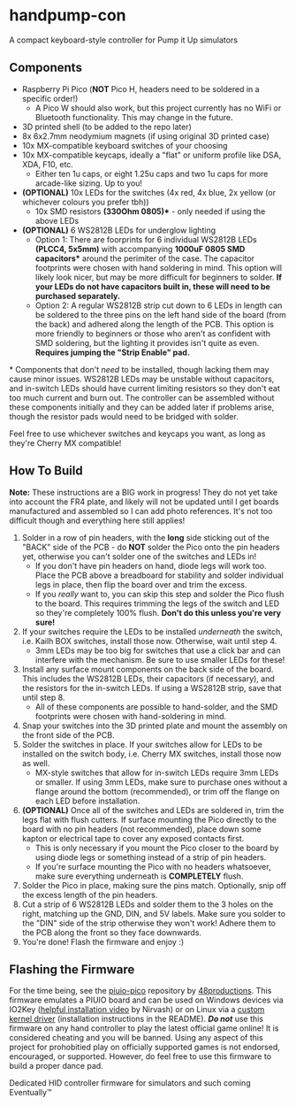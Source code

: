 # handpump-con
A compact keyboard-style controller for Pump it Up simulators

## Components

- Raspberry Pi Pico (**NOT** Pico H, headers need to be soldered in a specific order!)
  - A Pico W should also work, but this project currently has no WiFi or Bluetooth functionality. This may change in the future.
- 3D printed shell (to be added to the repo later)
- 8x 6x2.7mm neodymium magnets (if using original 3D printed case)
- 10x MX-compatible keyboard switches of your choosing
- 10x MX-compatible keycaps, ideally a "flat" or uniform profile like DSA, XDA, F10, etc.
  - Either ten 1u caps, or eight 1.25u caps and two 1u caps for more arcade-like sizing. Up to you!
- **(OPTIONAL)** 10x LEDs for the switches (4x red, 4x blue, 2x yellow (or whichever colours you prefer tbh))
  - 10x SMD resistors **(330Ohm 0805)\*** - only needed if using the above LEDs
- **(OPTIONAL)** 6 WS2812B LEDs for underglow lighting
  - Option 1: There are foorprints for 6 individual WS2812B LEDs **(PLCC4, 5x5mm)** with accompanying **1000uF 0805 SMD capacitors\*** around the perimiter of the case. The capacitor footprints were chosen with hand soldering in mind. This option will likely look nicer, but may be more difficult for beginners to solder. **If your LEDs do not have capacitors built in, these will need to be purchased separately.**
  - Option 2: A regular WS2812B strip cut down to 6 LEDs in length can be soldered to the three pins on the left hand side of the board (from the back) and adhered along the length of the PCB. This option is more friendly to beginners or those who aren't as confident with SMD soldering, but the lighting it provides isn't quite as even. **Requires jumping the "Strip Enable" pad.**

\* Components that don't *need* to be installed, though lacking them may cause minor issues. WS2812B LEDs may be unstable without capacitors, and in-switch LEDs should have current limiting resistors so they don't eat too much current and burn out. The controller can be assembled without these components initially and they can be added later if problems arise, though the resistor pads would need to be bridged with solder.

Feel free to use whichever switches and keycaps you want, as long as they're Cherry MX compatible!

## How To Build
**Note:** These instructions are a BIG work in progress! They do not yet take into account the FR4 plate, and likely will not be updated until I get boards manufactured and assembled so I can add photo references. It's not too difficult though and everything here still applies!

1. Solder in a row of pin headers, with the **long** side sticking out of the "BACK" side of the PCB - do **NOT** solder the Pico onto the pin headers yet, otherwise you can't solder one of the switches and LEDs in!
    - If you don't have pin headers on hand, diode legs will work too. Place the PCB above a breadboard for stability and solder individual legs in place, then flip the board over and trim the excess.
    - If you *really* want to, you can skip this step and solder the Pico flush to the board. This requires trimming the legs of the switch and LED so they're completely 100% flush. **Don't do this unless you're very sure!**
2. If your switches require the LEDs to be installed *underneath* the switch, i.e. Kailh BOX switches, install those now. Otherwise, wait until step 4.
    - 3mm LEDs may be too big for switches that use a click bar and can interfere with the mechanism. Be sure to use smaller LEDs for these!
3. Install any surface mount components on the back side of the board. This includes the WS2812B LEDs, their capacitors (if necessary), and the resistors for the in-switch LEDs. If using a WS2812B strip, save that until step 8.
    - All of these components are possible to hand-solder, and the SMD footprints were chosen with hand-soldering in mind.
4. Snap your switches into the 3D printed plate and mount the assembly on the front side of the PCB.
5. Solder the switches in place. If your switches allow for LEDs to be installed on the switch body, i.e. Cherry MX switches, install those now as well.
    - MX-style switches that allow for in-switch LEDs require 3mm LEDs or smaller. If using 3mm LEDs, make sure to purchase ones without a flange around the bottom (recommended), or trim off the flange on each LED before installation.
6. **(OPTIONAL)** Once all of the switches and LEDs are soldered in, trim the legs flat with flush cutters. If surface mounting the Pico directly to the board with no pin headers (not recommended), place down some kapton or electrical tape to cover any exposed contacts first.
    - This is only necessary if you mount the Pico closer to the board by using diode legs or something instead of a strip of pin headers.
    - If you're surface mounting the Pico with no headers whatsoever, make sure everything underneath is **COMPLETELY** flush.
7. Solder the Pico in place, making sure the pins match. Optionally, snip off the excess length of the pin headers.
8. Cut a strip of 6 WS2812B LEDs and solder them to the 3 holes on the right, matching up the GND, DIN, and 5V labels. Make sure you solder to the "DIN" side of the strip otherwise they won't work! Adhere them to the PCB along the front so they face downwards.
9. You're done! Flash the firmware and enjoy :)

## Flashing the Firmware

For the time being, see the [piuio-pico](https://github.com/48productions/piuio-pico/) repository by [48productions](https://github.com/48productions). This firmware emulates a PIUIO board and can be used on Windows devices via IO2Key ([helpful installation video](https://www.youtube.com/watch?v=xo5m9dlNFfY) by Nirvash) or on Linux via a [custom kernel driver](https://github.com/DinsFire64/piuio) (installation instructions in the README). ***Do not*** use this firmware on any hand controller to play the latest official game online! It is considered cheating and you will be banned. Using any aspect of this project for prohobitied play on officially supported games is not endorsed, encouraged, or supported. However, do feel free to use this firmware to build a proper dance pad.

Dedicated HID controller firmware for simulators and such coming Eventually™
